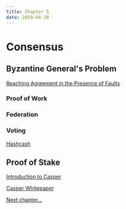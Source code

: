 ```yaml
---
title: Chapter 5
date: 2019-04-18
---
```


# Consensus

## Byzantine General's Problem

[Reaching Agreement in the Presence of Faults](https://www.microsoft.com/en-us/research/publication/reaching-agreement-presence-faults/)

### Proof of Work

### Federation

### Voting

[Hashcash](http://www.hashcash.org/)

## Proof of Stake

[Introduction to Casper](https://blog.ethereum.org/2015/08/01/introducing-casper-friendly-ghost/)

[Casper Whitepaper](https://github.com/ethereum/research/blob/master/papers/casper-basics/casper_basics.pdf)

<a href="ch6.html">Next chapter...</a>
